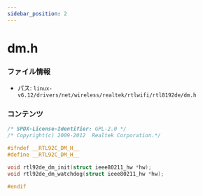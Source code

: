 ```yaml
---
sidebar_position: 2
---
```

# dm.h

### ファイル情報

- パス: `linux-v6.12/drivers/net/wireless/realtek/rtlwifi/rtl8192de/dm.h`

### コンテンツ

```h
/* SPDX-License-Identifier: GPL-2.0 */
/* Copyright(c) 2009-2012  Realtek Corporation.*/

#ifndef	__RTL92C_DM_H__
#define __RTL92C_DM_H__

void rtl92de_dm_init(struct ieee80211_hw *hw);
void rtl92de_dm_watchdog(struct ieee80211_hw *hw);

#endif

```
